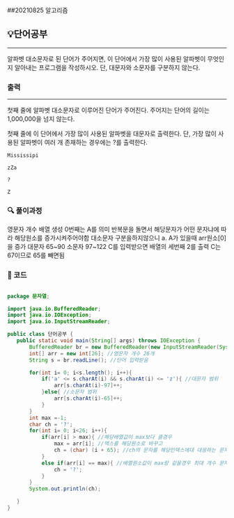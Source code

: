 ##20210825 알고리즘

## 💡단어공부
---
알파벳 대소문자로 된 단어가 주어지면, 이 단어에서 가장 많이 사용된 알파벳이 무엇인지 알아내는 프로그램을 작성하시오. 단, 대문자와 소문자를 구분하지 않는다.

### 출력
---
첫째 줄에 알파벳 대소문자로 이루어진 단어가 주어진다. 주어지는 단어의 길이는 1,000,000을 넘지 않는다.



첫째 줄에 이 단어에서 가장 많이 사용된 알파벳을 대문자로 출력한다. 단, 가장 많이 사용된 알파벳이 여러 개 존재하는 경우에는 ?를 출력한다.
```
Mississipi

zZa
```
```
?

Z
```
### 🔍 풀이과정
영문자 개수 배열 생성
0번째는 A를 의미
반복문을 돌면서 해당문자가 어떤 문자냐에 따라 해당원소를 증가시켜주어야함
대소문자 구분을하지않으니 a. A가 있을때 arr원소[0]을 증가
대문자 65~90 소문자 97~122
C를 입력받으면 배열의 세번째 2를 출력 C는 67이므로 65를 빼면됨
 ###  👻 코드 

 ```java

package 문자열;

import java.io.BufferedReader;
import java.io.IOException;
import java.io.InputStreamReader;

public class 단어공부 {
    public static void main(String[] args) throws IOException {
        BufferedReader br = new BufferedReader(new InputStreamReader(System.in));
        int[] arr = new int[26]; //영문자 개수 26개
        String s = br.readLine(); //단어 입력받음

        for(int i= 0; i<s.length(); i++){
            if('a' <= s.charAt(i) && s.charAt(i) <= 'z'){ //대문자 범위
                arr[s.charAt(i)-97]++;
            }else{ //소문자 범위
                arr[s.charAt(i)-65]++;
            }
        }
        int max =-1;
        char ch = '?';
        for(int i= 0; i<26; i++){
            if(arr[i] > max){ //해당배열값이 max보다 클경우
                max = arr[i]; //맥스를 해당원소로 바꾸고
                ch = (char) (i + 65); //ch의 문자를 해당인덱스에대 대응하는 문자로 대치
            }
            else if(arr[i] == max){ //배열원소값이 max랑 같을경우 최대 개수 문자가 2개이상이므로 물음표로 바꿈
                ch = '?';
            }
        }
        System.out.println(ch);

    }
}

```

 
 
